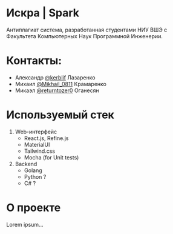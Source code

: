 # Искра | Spark

Антиплагиат система, разработанная студентами НИУ ВШЭ с Факультета Компьютерных Наук Программной Инженерии.

# Контакты:

- Александр [@kerblif](https://t.me/kerblif) Лазаренко
- Михаил [@Mikhail_0811](https://t.me/Mikhail_0811) Крамаренко
- Микаэл [@returntozer0](https://t.me/returntozer0) Оганесян

# Используемый стек

1. Web-интерфейс
   * React.js, Refine.js
   * MaterialUI
   * Tailwind.css
   * Mocha (for Unit tests)
2. Backend
   * Golang
   * Python ?
   * C# ?

# О проекте
Lorem ipsum...